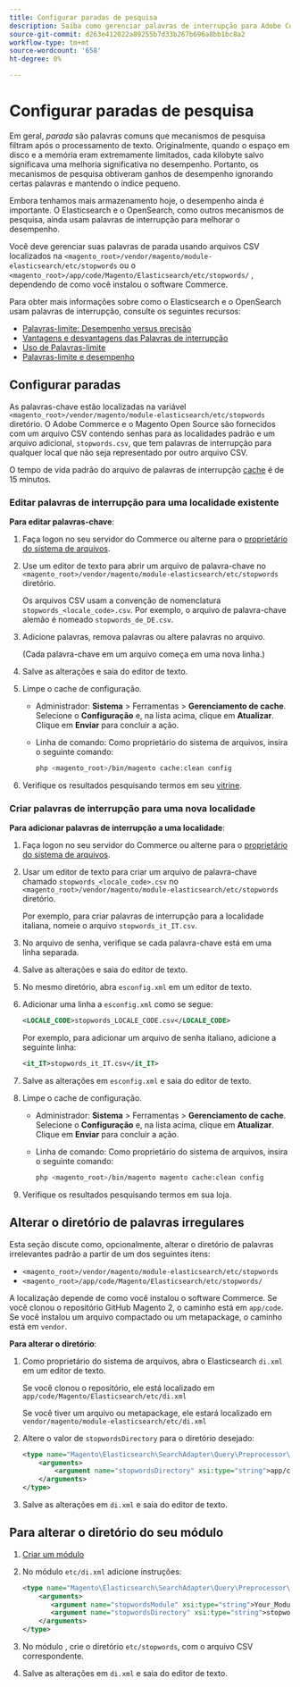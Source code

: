```yaml
---
title: Configurar paradas de pesquisa
description: Saiba como gerenciar palavras de interrupção para Adobe Commerce usando arquivos CSV.
source-git-commit: d263e412022a89255b7d33b267b696a8bb1bc8a2
workflow-type: tm+mt
source-wordcount: '658'
ht-degree: 0%

---
```



# Configurar paradas de pesquisa

Em geral, _parada_ são palavras comuns que mecanismos de pesquisa filtram após o processamento de texto. Originalmente, quando o espaço em disco e a memória eram extremamente limitados, cada kilobyte salvo significava uma melhoria significativa no desempenho. Portanto, os mecanismos de pesquisa obtiveram ganhos de desempenho ignorando certas palavras e mantendo o índice pequeno.

Embora tenhamos mais armazenamento hoje, o desempenho ainda é importante. O Elasticsearch e o OpenSearch, como outros mecanismos de pesquisa, ainda usam palavras de interrupção para melhorar o desempenho.

Você deve gerenciar suas palavras de parada usando arquivos CSV localizados na `<magento_root>/vendor/magento/module-elasticsearch/etc/stopwords` ou o `<magento_root>/app/code/Magento/Elasticsearch/etc/stopwords/` , dependendo de como você instalou o software Commerce.

Para obter mais informações sobre como o Elasticsearch e o OpenSearch usam palavras de interrupção, consulte os seguintes recursos:

- [Palavras-limite: Desempenho versus precisão](https://www.elastic.co/guide/en/elasticsearch/guide/current/stopwords.html)
- [Vantagens e desvantagens das Palavras de interrupção](https://www.elastic.co/guide/en/elasticsearch/guide/current/pros-cons-stopwords.html)
- [Uso de Palavras-limite](https://www.elastic.co/guide/en/elasticsearch/guide/current/using-stopwords.html)
- [Palavras-limite e desempenho](https://www.elastic.co/guide/en/elasticsearch/guide/current/stopwords-performance.html)

## Configurar paradas

As palavras-chave estão localizadas na variável `<magento_root>/vendor/magento/module-elasticsearch/etc/stopwords` diretório. O Adobe Commerce e o Magento Open Source são fornecidos com um arquivo CSV contendo senhas para as localidades padrão e um arquivo adicional, `stopwords.csv`, que tem palavras de interrupção para qualquer local que não seja representado por outro arquivo CSV.

O tempo de vida padrão do arquivo de palavras de interrupção [cache](https://glossary.magento.com/cache) é de 15 minutos.

### Editar palavras de interrupção para uma localidade existente

**Para editar palavras-chave**:

1. Faça logon no seu servidor do Commerce ou alterne para o [proprietário do sistema de arquivos](../../installation/prerequisites/file-system/overview.md).
1. Use um editor de texto para abrir um arquivo de palavra-chave no `<magento_root>/vendor/magento/module-elasticsearch/etc/stopwords` diretório.

   Os arquivos CSV usam a convenção de nomenclatura `stopwords_<locale_code>.csv`. Por exemplo, o arquivo de palavra-chave alemão é nomeado `stopwords_de_DE.csv`.

1. Adicione palavras, remova palavras ou altere palavras no arquivo.

   (Cada palavra-chave em um arquivo começa em uma nova linha.)

1. Salve as alterações e saia do editor de texto.
1. Limpe o cache de configuração.

   - Administrador: **Sistema** > Ferramentas > **Gerenciamento de cache**. Selecione o **Configuração** e, na lista acima, clique em **Atualizar**. Clique em **Enviar** para concluir a ação.

   - Linha de comando: Como proprietário do sistema de arquivos, insira o seguinte comando:

      ```bash
      php <magento_root>/bin/magento cache:clean config
      ```

1. Verifique os resultados pesquisando termos em seu [vitrine](https://glossary.magento.com/storefront).

### Criar palavras de interrupção para uma nova localidade

**Para adicionar palavras de interrupção a uma localidade**:

1. Faça logon no seu servidor do Commerce ou alterne para o [proprietário do sistema de arquivos](../../installation/prerequisites/file-system/overview.md).

1. Usar um editor de texto para criar um arquivo de palavra-chave chamado `stopwords_<locale_code>.csv` no `<magento_root>/vendor/magento/module-elasticsearch/etc/stopwords` diretório.

   Por exemplo, para criar palavras de interrupção para a localidade italiana, nomeie o arquivo `stopwords_it_IT.csv`.

1. No arquivo de senha, verifique se cada palavra-chave está em uma linha separada.
1. Salve as alterações e saia do editor de texto.
1. No mesmo diretório, abra `esconfig.xml` em um editor de texto.
1. Adicionar uma linha a `esconfig.xml` como se segue:

   ```xml
   <LOCALE_CODE>stopwords_LOCALE_CODE.csv</LOCALE_CODE>
   ```

   Por exemplo, para adicionar um arquivo de senha italiano, adicione a seguinte linha:

   ```xml
   <it_IT>stopwords_it_IT.csv</it_IT>
   ```

1. Salve as alterações em `esconfig.xml` e saia do editor de texto.
1. Limpe o cache de configuração.

   - Administrador: **Sistema** > Ferramentas > **Gerenciamento de cache**. Selecione o **Configuração** e, na lista acima, clique em **Atualizar**. Clique em **Enviar** para concluir a ação.

   - Linha de comando: Como proprietário do sistema de arquivos, insira o seguinte comando:

      ```bash
      php <magento_root>/bin/magento magento cache:clean config
      ```

1. Verifique os resultados pesquisando termos em sua loja.

## Alterar o diretório de palavras irregulares

Esta seção discute como, opcionalmente, alterar o diretório de palavras irrelevantes padrão a partir de um dos seguintes itens:

- `<magento_root>/vendor/magento/module-elasticsearch/etc/stopwords`
- `<magento_root>/app/code/Magento/Elasticsearch/etc/stopwords/`

A localização depende de como você instalou o software Commerce. Se você clonou o repositório GitHub Magento 2, o caminho está em `app/code`. Se você instalou um arquivo compactado ou um metapackage, o caminho está em `vendor`.

**Para alterar o diretório**:

1. Como proprietário do sistema de arquivos, abra o Elasticsearch `di.xml` em um editor de texto.

   Se você clonou o repositório, ele está localizado em `app/code/Magento/Elasticsearch/etc/di.xml`

   Se você tiver um arquivo ou metapackage, ele estará localizado em `vendor/magento/module-elasticsearch/etc/di.xml`

1. Altere o valor de `stopwordsDirectory` para o diretório desejado:

   ```xml
   <type name="Magento\Elasticsearch\SearchAdapter\Query\Preprocessor\Stopwords">
       <arguments>
           <argument name="stopwordsDirectory" xsi:type="string">app/code/Magento/Elasticsearch/etc/stopwords</argument>
       </arguments>
   </type>
   ```

1. Salve as alterações em `di.xml` e saia do editor de texto.

## Para alterar o diretório do seu módulo

1. [Criar um módulo](https://developer.adobe.com/commerce/php/development/build/component-file-structure/)
1. No módulo `etc/di.xml` adicione instruções:

   ```xml
   <type name="Magento\Elasticsearch\SearchAdapter\Query\Preprocessor\Stopwords">
       <arguments>
          <argument name="stopwordsModule" xsi:type="string">Your_Module</argument>
          <argument name="stopwordsDirectory" xsi:type="string">stopwords</argument>
       </arguments>
   </type>
   ```

1. No módulo , crie o diretório `etc/stopwords`, com o arquivo CSV correspondente.

1. Salve as alterações em `di.xml` e saia do editor de texto.

